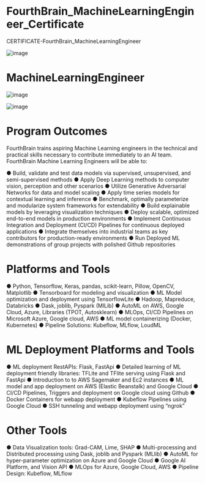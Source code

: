 # FourthBrain_MachineLearningEngineer_Certificate
CERTIFICATE-FourthBrain_MachineLearningEngineer

![image](https://user-images.githubusercontent.com/69506031/157269290-13985613-0f71-4603-b51c-121fe81511e7.png)

# MachineLearningEngineer

![image](https://user-images.githubusercontent.com/69506031/157290673-d4299701-3acc-4281-94ac-8d6be848c4e4.png)

![image](https://user-images.githubusercontent.com/69506031/157290772-4baac2c3-a171-4425-9914-924ec5d2b0c2.png)

# Program Outcomes
FourthBrain trains aspiring Machine Learning engineers in the technical and practical skills necessary to contribute immediately to an AI team. FourthBrain Machine Learning Engineers will be able to:

● Build, validate and test data models via supervised, unsupervised, and semi-supervised methods
● Apply Deep Learning methods to computer vision, perception and other scenarios
● Utilize Generative Adversarial Networks for data and model scaling
● Apply time series models for contextual learning and inference
● Benchmark, optimally parameterize and modularize system frameworks for extendability
● Build explainable models by leveraging visualization techniques
● Deploy scalable, optimized end-to-end models in production environments
● Implement Continuous Integration and Deployment (CI/CD) Pipelines for continuous deployed applications
● Integrate themselves into industrial teams as key contributors for production-ready environments
● Run Deployed ML demonstrations of group projects with polished Github repositories

# Platforms and Tools
● Python, Tensorflow, Keras, pandas, scikit-learn, Pillow, OpenCV, Matplotlib
● Tensorboard for modeling and visualization
● ML Model optimization and deployment using TensorflowLite
● Hadoop, Mapreduce, Databricks
● Dask, joblib, Pyspark (MlLib)
● AutoML on AWS, Google Cloud, Azure, Libraries (TPOT, Autosklearn)
● MLOps, CI/CD Pipelines on Microsoft Azure, Google cloud, AWS
● ML model containerizing (Docker, Kubernetes)
● Pipeline Solutions: Kubeflow, MLflow, LoudML

# ML Deployment Platforms and Tools
● ML deployment RestAPIs: Flask, FastApi
● Detailed learning of ML deployment friendly libraries: TFLite and TFlite serving using Flask and FastApi
● Introduction to to AWS Sagemaker and Ec2 instances
● ML model and app deployment on AWS (Elastic Beanstalk) and Google Cloud
● CI/CD Pipelines, Triggers and deployment on Google cloud using Github
● Docker Containers for webapp deployment
● Kubeflow Pipelines using Google Cloud
● SSH tunneling and webapp deployment using “ngrok”

# Other Tools
● Data Visualization tools: Grad-CAM, Lime, SHAP
● Multi-processing and Distributed processing using Dask, joblib and Pyspark (MLlib)
● AutoML for hyper-parameter optimization on Azure and Google Cloud
● Google AI Platform, and Vision API
● MLOps for Azure, Google Cloud, AWS
● Pipeline Design: Kubeflow, MLflow
